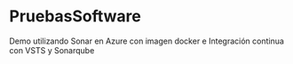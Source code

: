 # PruebasSoftware
Demo utilizando Sonar en Azure con imagen docker e Integración continua con VSTS y Sonarqube
